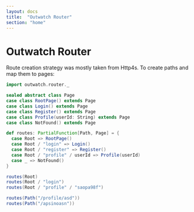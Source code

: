 ```yaml
---
layout: docs
title:  "Outwatch Router"
section: "home"
---
```


Outwatch Router
===

Route creation strategy was mostly taken from Http4s. To create paths and map them to pages:

```scala mdoc 
import outwatch.router._

sealed abstract class Page
case class RootPage() extends Page
case class Login() extends Page
case class Register() extends Page
case class Profile(userId: String) extends Page
case class NotFound() extends Page

def routes: PartialFunction[Path, Page] = {
  case Root => RootPage()
  case Root / "login" => Login()
  case Root / "register" => Register()
  case Root / "profile" / userId => Profile(userId)
  case _ => NotFound()
}

routes(Root)
routes(Root / "login")
routes(Root / "profile" / "saopa98f")

routes(Path("/profile/asd"))
routes(Path("/apsinoasn"))
```

